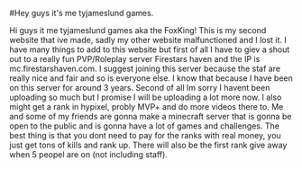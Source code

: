 #Hey guys it's me tyjameslund games.

<p> Hi guys it me tyjameslund games aka the FoxKing! 
This is my second website that ive made, sadly my other website malfunctioned and I lost it. I have many things to add to this
website but first of all I have to giev a shout out to a really fun PVP/Roleplay server Firestars haven and the IP is mc.firestarshaven.com.
I suggest joining this server because the staf are really nice and fair and so is everyone else. I know that because I have been on this server for
around 3 years. Second of all Im sorry I havent been uploading so much but I promise I will be uploading a lot more now. I also might get a rank
in hypixel, probly MVP+ and do more videos there to. Me and some of my friends are gonna make a minecraft server that is gonna be open
to the public and is gonna have a lot of games and challenges. The best thing is that you dont need to pay for the ranks with
real money, you just get tons of kills and rank up. There will also be the first rank give away when 5 peopel are on (not including staff). </p>
